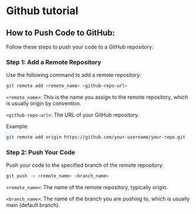 # Github tutorial

## How to Push Code to GitHub:

Follow these steps to push your code to a GitHub repository:

### Step 1: Add a Remote Repository
Use the following command to add a remote repository:
```bash
git remote add <remote_name> <github-repo-url>
```
`<remote_name>`: This is the name you assign to the remote repository, which is usually origin by convention.

`<github-repo-url>`: The URL of your GitHub repository.

Example:
```bash
git remote add origin https://github.com/your-username/your-repo.git
```

### Step 2: Push Your Code
Push your code to the specified branch of the remote repository:
```bash
git push -u <remote_name> <branch_name>
```
`<remote_name>`: The name of the remote repository, typically origin.

`<branch_name>`: The name of the branch you are pushing to, which is usually main (default branch).
